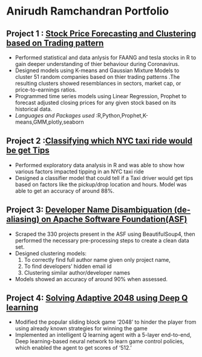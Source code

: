 # Anirudh Ramchandran Portfolio

## Project 1 : [Stock Price Forecasting and Clustering based on Trading pattern](https://github.com/anirudhsuresh/Stock-Market)              
* Performed statistical and data anlysis for FAANG and tesla stocks in R to gain deeper understanding of thier behaviour during Coronavirus. 
*	Designed models using K-means and Gaussian Mixture Models to cluster 51 random companies based on thier trading patterns .The resulting clusters showed resemblances in sectors, market cap, or price-to-earnings ratios.
*	Programmed time series models using Linear Regression, Prophet to forecast adjusted closing prices for any given stock based on its historical data. 
* *Languages and Packages used* :R,Python,Prophet,K-means,GMM,plotly,seaborn


## Project 2 :[Classifying which NYC taxi ride would be get Tips ](https://github.com/anirudhsuresh/Green_taxi_Tip_Classifier)
*	Performed exploratory data analysis in R and was able to show how various factors impacted tipping in an NYC taxi ride 
*	Designed a classifier model that could tell if a Taxi driver would get tips based on factors like the pickup/drop location and hours. Model was able to get an accuracy of around 88%.

## Project 3: [Developer Name Disambiguation (de-aliasing) on Apache Software Foundation(ASF)](https://github.com/anirudhsuresh/Final-Project-for-ECS-189L---Developer-Name-Disambiguation)
*	Scraped the 330 projects present in the ASF using BeautifulSoup4, then performed the necessary pre-processing steps to create a clean data set.
*	Designed clustering models:
    1. To correctly find full author name given only project name, 
    2. To find developers’ hidden email id 
    3. Clustering similar author/developer names
* Models showed an accuracy of around 90% when assessed.

## Project 4: [Solving Adaptive 2048 using Deep Q learning](https://github.com/anirudhsuresh/Deep-Q-learning-on-adaptive-2048-Game)

*	Modified the popular sliding block game ‘2048’ to hinder the player from using already known strategies for winning the game 
*	Implemented an intelligent Q learning agent with a 5-layer end-to-end, Deep learning-based neural network to learn game control policies, which enabled the agent to get scores of ‘512.’ 



